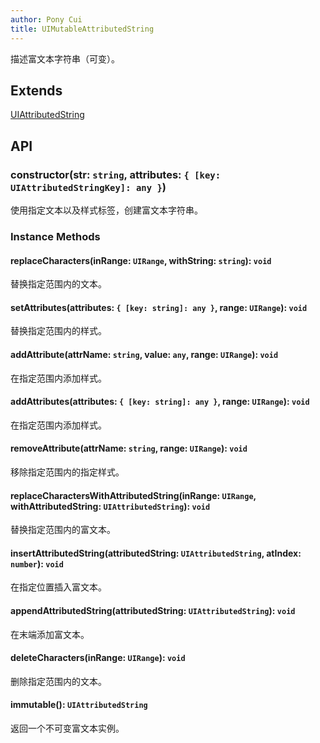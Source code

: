 ```yaml
---
author: Pony Cui
title: UIMutableAttributedString
---
```


描述富文本字符串（可变）。

## Extends

[UIAttributedString](./api-uikit-uiattributedstring.md)

## API

### constructor(str: `string`, attributes: `{ [key: UIAttributedStringKey]: any }`)
使用指定文本以及样式标签，创建富文本字符串。

### Instance Methods

#### replaceCharacters(inRange: `UIRange`, withString: `string`): `void`
替换指定范围内的文本。

#### setAttributes(attributes: `{ [key: string]: any }`, range: `UIRange`): `void`
替换指定范围内的样式。

#### addAttribute(attrName: `string`, value: `any`, range: `UIRange`): `void`
在指定范围内添加样式。

#### addAttributes(attributes: `{ [key: string]: any }`, range: `UIRange`): `void`
在指定范围内添加样式。

#### removeAttribute(attrName: `string`, range: `UIRange`): `void`
移除指定范围内的指定样式。

#### replaceCharactersWithAttributedString(inRange: `UIRange`, withAttributedString: `UIAttributedString`): `void`
替换指定范围内的富文本。

#### insertAttributedString(attributedString: `UIAttributedString`, atIndex: `number`): `void`
在指定位置插入富文本。

#### appendAttributedString(attributedString: `UIAttributedString`): `void`
在末端添加富文本。

#### deleteCharacters(inRange: `UIRange`): `void`
删除指定范围内的文本。

#### immutable(): `UIAttributedString`
返回一个不可变富文本实例。